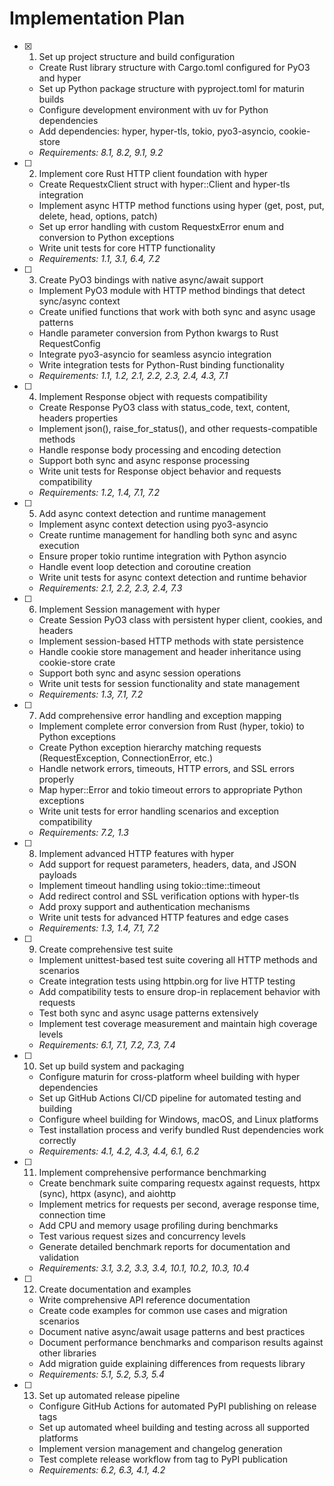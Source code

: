 # Implementation Plan

- [x] 1. Set up project structure and build configuration
  - Create Rust library structure with Cargo.toml configured for PyO3 and hyper
  - Set up Python package structure with pyproject.toml for maturin builds
  - Configure development environment with uv for Python dependencies
  - Add dependencies: hyper, hyper-tls, tokio, pyo3-asyncio, cookie-store
  - _Requirements: 8.1, 8.2, 9.1, 9.2_

- [ ] 2. Implement core Rust HTTP client foundation with hyper
  - Create RequestxClient struct with hyper::Client and hyper-tls integration
  - Implement async HTTP method functions using hyper (get, post, put, delete, head, options, patch)
  - Set up error handling with custom RequestxError enum and conversion to Python exceptions
  - Write unit tests for core HTTP functionality
  - _Requirements: 1.1, 3.1, 6.4, 7.2_

- [ ] 3. Create PyO3 bindings with native async/await support
  - Implement PyO3 module with HTTP method bindings that detect sync/async context
  - Create unified functions that work with both sync and async usage patterns
  - Handle parameter conversion from Python kwargs to Rust RequestConfig
  - Integrate pyo3-asyncio for seamless asyncio integration
  - Write integration tests for Python-Rust binding functionality
  - _Requirements: 1.1, 1.2, 2.1, 2.2, 2.3, 2.4, 4.3, 7.1_

- [ ] 4. Implement Response object with requests compatibility
  - Create Response PyO3 class with status_code, text, content, headers properties
  - Implement json(), raise_for_status(), and other requests-compatible methods
  - Handle response body processing and encoding detection
  - Support both sync and async response processing
  - Write unit tests for Response object behavior and requests compatibility
  - _Requirements: 1.2, 1.4, 7.1, 7.2_

- [ ] 5. Add async context detection and runtime management
  - Implement async context detection using pyo3-asyncio
  - Create runtime management for handling both sync and async execution
  - Ensure proper tokio runtime integration with Python asyncio
  - Handle event loop detection and coroutine creation
  - Write unit tests for async context detection and runtime behavior
  - _Requirements: 2.1, 2.2, 2.3, 2.4, 7.3_

- [ ] 6. Implement Session management with hyper
  - Create Session PyO3 class with persistent hyper client, cookies, and headers
  - Implement session-based HTTP methods with state persistence
  - Handle cookie store management and header inheritance using cookie-store crate
  - Support both sync and async session operations
  - Write unit tests for session functionality and state management
  - _Requirements: 1.3, 7.1, 7.2_

- [ ] 7. Add comprehensive error handling and exception mapping
  - Implement complete error conversion from Rust (hyper, tokio) to Python exceptions
  - Create Python exception hierarchy matching requests (RequestException, ConnectionError, etc.)
  - Handle network errors, timeouts, HTTP errors, and SSL errors properly
  - Map hyper::Error and tokio timeout errors to appropriate Python exceptions
  - Write unit tests for error handling scenarios and exception compatibility
  - _Requirements: 7.2, 1.3_

- [ ] 8. Implement advanced HTTP features with hyper
  - Add support for request parameters, headers, data, and JSON payloads
  - Implement timeout handling using tokio::time::timeout
  - Add redirect control and SSL verification options with hyper-tls
  - Add proxy support and authentication mechanisms
  - Write unit tests for advanced HTTP features and edge cases
  - _Requirements: 1.3, 1.4, 7.1, 7.2_

- [ ] 9. Create comprehensive test suite
  - Implement unittest-based test suite covering all HTTP methods and scenarios
  - Create integration tests using httpbin.org for live HTTP testing
  - Add compatibility tests to ensure drop-in replacement behavior with requests
  - Test both sync and async usage patterns extensively
  - Implement test coverage measurement and maintain high coverage levels
  - _Requirements: 6.1, 7.1, 7.2, 7.3, 7.4_

- [ ] 10. Set up build system and packaging
  - Configure maturin for cross-platform wheel building with hyper dependencies
  - Set up GitHub Actions CI/CD pipeline for automated testing and building
  - Configure wheel building for Windows, macOS, and Linux platforms
  - Test installation process and verify bundled Rust dependencies work correctly
  - _Requirements: 4.1, 4.2, 4.3, 4.4, 6.1, 6.2_

- [ ] 11. Implement comprehensive performance benchmarking
  - Create benchmark suite comparing requestx against requests, httpx (sync), httpx (async), and aiohttp
  - Implement metrics for requests per second, average response time, connection time
  - Add CPU and memory usage profiling during benchmarks
  - Test various request sizes and concurrency levels
  - Generate detailed benchmark reports for documentation and validation
  - _Requirements: 3.1, 3.2, 3.3, 3.4, 10.1, 10.2, 10.3, 10.4_

- [ ] 12. Create documentation and examples
  - Write comprehensive API reference documentation
  - Create code examples for common use cases and migration scenarios
  - Document native async/await usage patterns and best practices
  - Document performance benchmarks and comparison results against other libraries
  - Add migration guide explaining differences from requests library
  - _Requirements: 5.1, 5.2, 5.3, 5.4_

- [ ] 13. Set up automated release pipeline
  - Configure GitHub Actions for automated PyPI publishing on release tags
  - Set up automated wheel building and testing across all supported platforms
  - Implement version management and changelog generation
  - Test complete release workflow from tag to PyPI publication
  - _Requirements: 6.2, 6.3, 4.1, 4.2_